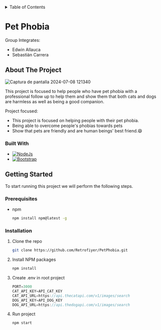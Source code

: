 <a id="readme-top"></a>

<!-- TABLE OF CONTENTS -->
<details>
  <summary>Table of Contents</summary>
  <ol>
    <li>
      <a href="#about-the-project">About The Project</a>
      <ul>
        <li><a href="#built-with">Built With</a></li>
      </ul>
    </li>
    <li>
      <a href="#getting-started">Getting Started</a>
      <ul>
        <li><a href="#prerequisites">Prerequisites</a></li>
        <li><a href="#installation">Installation</a></li>
      </ul>
    </li>
  </ol>
</details>

<div>
    <h1>Pet Phobia</h1>
    <p>Group Integrates:</p>
    <ul>
        <li>Edwin Allauca</li>
        <li>Sebastián Carrera</li>
    </ul>
</div>

## About The Project

![Captura de pantalla 2024-07-08 121340](https://github.com/Retrofiyer/PetPhobia/assets/90810854/ad978a6d-714c-4fc1-a009-8467cc6199f6)

This project is focused to help people who have pet phobia with a professional follow up to help them and show them that both cats and dogs are harmless as well as being a good companion.

Project focused:
* This project is focused on helping people with their pet phobia.
* Being able to overcome people's phobias towards pets
* Show that pets are friendly and are human beings' best friend.:smile:


### Built With

- [![NodeJs][node.js]][node-url]
- [![Bootstrap][bootstrap.com]][bootstrap-url]


<!-- GETTING STARTED -->
## Getting Started

To start running this project we will perform the following steps.

### Prerequisites

* npm
  ```sh
  npm install npm@latest -g
  ```

### Installation

1. Clone the repo
   ```sh
   git clone https://github.com/Retrofiyer/PetPhobia.git
   ```
2. Install NPM packages
   ```sh
   npm install
   ```
3. Create .env in root project
   ```js
   PORT=3000
   CAT_API_KEY=API_CAT_KEY
   CAT_API_URL=https://api.thecatapi.com/v1/images/search
   DOG_API_KEY=API_DOG_KEY
   DOG_API_URL=https://api.thedogapi.com/v1/images/search
   ```
4. Run project
   ```sh
   npm start
   ```


<!-- LINKS & IMAGES -->
[node.js]: https://img.shields.io/badge/Node.js-black?style=for-the-badge&logo=node.js&logoColor=white
[node-url]: https://nodejs.org/
[bootstrap.com]: https://img.shields.io/badge/Bootstrap-black?style=for-the-badge&logo=bootstrap&logoColor=white
[bootstrap-url]: https://getbootstrap.com/
